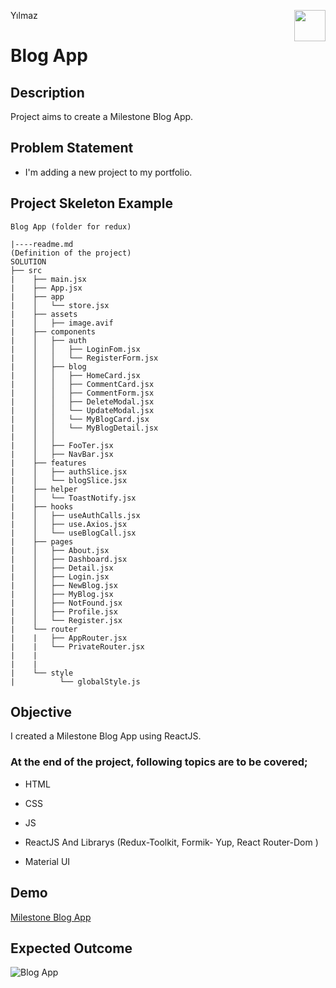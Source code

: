 <p>Yılmaz<img align="right"
  src="https://static.wixstatic.com/media/cbeeae_4e9d9400f1d44570b8ed5d2a2dffdc1d~mv2.png/v1/fit/w_2500,h_1330,al_c/cbeeae_4e9d9400f1d44570b8ed5d2a2dffdc1d~mv2.png"  width="50px"></p>

# Blog App

## Description

Project aims to create a Milestone Blog App.

## Problem Statement

- I'm adding a new project to my portfolio.

## Project Skeleton Example

```
Blog App (folder for redux)

|----readme.md        
(Definition of the project)
SOLUTION
├── src
|    ├── main.jsx
|    ├── App.jsx
|    ├── app
|    │   └── store.jsx
|    ├── assets
|    │   ├── image.avif
|    ├── components
|    │   ├── auth
|    │   │   ├── LoginFom.jsx
|    │   │   └── RegisterForm.jsx
|    │   ├── blog
|    │   │   ├── HomeCard.jsx
|    │   │   ├── CommentCard.jsx
|    │   │   ├── CommentForm.jsx
|    │   │   ├── DeleteModal.jsx
|    │   │   └── UpdateModal.jsx
|    │   │   └── MyBlogCard.jsx
|    │   │   └── MyBlogDetail.jsx
|    │   │
|    │   ├── FooTer.jsx
|    │   ├── NavBar.jsx
|    ├── features
|    │   ├── authSlice.jsx
|    │   └── blogSlice.jsx
|    ├── helper
|    │   └── ToastNotify.jsx
|    ├── hooks
|    │   ├── useAuthCalls.jsx
|    │   ├── use.Axios.jsx
|    │   └── useBlogCall.jsx
|    ├── pages
|    │   ├── About.jsx
|    │   ├── Dashboard.jsx
|    │   ├── Detail.jsx
|    │   ├── Login.jsx
|    │   ├── NewBlog.jsx
|    │   ├── MyBlog.jsx
|    │   ├── NotFound.jsx
|    │   ├── Profile.jsx
|    │   └── Register.jsx
|    └── router
|    |   ├── AppRouter.jsx
|    |   └── PrivateRouter.jsx
|    |
|    |
|    └── style
|          └── globalStyle.js

```



## Objective

I created a Milestone Blog App using ReactJS.

### At the end of the project, following topics are to be covered;

- HTML

- CSS

- JS

- ReactJS And Librarys (Redux-Toolkit, Formik- Yup, React Router-Dom )

- Material UI 

## Demo

[Milestone Blog App]()

## Expected Outcome

![Blog App](Blog-App.gif)
